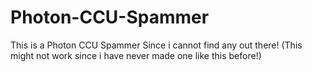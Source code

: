 # Photon-CCU-Spammer
This is a Photon CCU Spammer Since i cannot find any out there! (This might not work since i have never made one like this before!)
